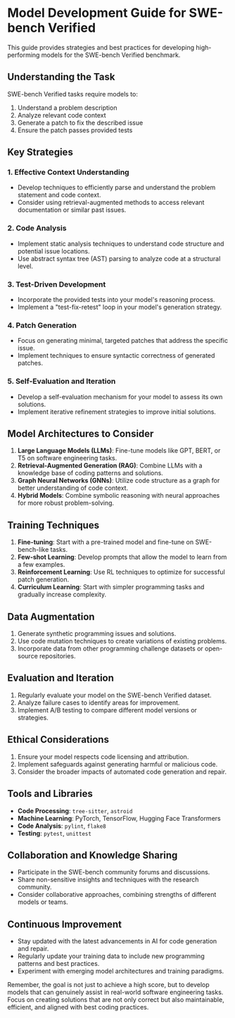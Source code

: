 # Model Development Guide for SWE-bench Verified

This guide provides strategies and best practices for developing high-performing models for the SWE-bench Verified benchmark.

## Understanding the Task

SWE-bench Verified tasks require models to:
1. Understand a problem description
2. Analyze relevant code context
3. Generate a patch to fix the described issue
4. Ensure the patch passes provided tests

## Key Strategies

### 1. Effective Context Understanding

- Develop techniques to efficiently parse and understand the problem statement and code context.
- Consider using retrieval-augmented methods to access relevant documentation or similar past issues.

### 2. Code Analysis

- Implement static analysis techniques to understand code structure and potential issue locations.
- Use abstract syntax tree (AST) parsing to analyze code at a structural level.

### 3. Test-Driven Development

- Incorporate the provided tests into your model's reasoning process.
- Implement a "test-fix-retest" loop in your model's generation strategy.

### 4. Patch Generation

- Focus on generating minimal, targeted patches that address the specific issue.
- Implement techniques to ensure syntactic correctness of generated patches.

### 5. Self-Evaluation and Iteration

- Develop a self-evaluation mechanism for your model to assess its own solutions.
- Implement iterative refinement strategies to improve initial solutions.

## Model Architectures to Consider

1. **Large Language Models (LLMs)**: Fine-tune models like GPT, BERT, or T5 on software engineering tasks.
2. **Retrieval-Augmented Generation (RAG)**: Combine LLMs with a knowledge base of coding patterns and solutions.
3. **Graph Neural Networks (GNNs)**: Utilize code structure as a graph for better understanding of code context.
4. **Hybrid Models**: Combine symbolic reasoning with neural approaches for more robust problem-solving.

## Training Techniques

1. **Fine-tuning**: Start with a pre-trained model and fine-tune on SWE-bench-like tasks.
2. **Few-shot Learning**: Develop prompts that allow the model to learn from a few examples.
3. **Reinforcement Learning**: Use RL techniques to optimize for successful patch generation.
4. **Curriculum Learning**: Start with simpler programming tasks and gradually increase complexity.

## Data Augmentation

1. Generate synthetic programming issues and solutions.
2. Use code mutation techniques to create variations of existing problems.
3. Incorporate data from other programming challenge datasets or open-source repositories.

## Evaluation and Iteration

1. Regularly evaluate your model on the SWE-bench Verified dataset.
2. Analyze failure cases to identify areas for improvement.
3. Implement A/B testing to compare different model versions or strategies.

## Ethical Considerations

1. Ensure your model respects code licensing and attribution.
2. Implement safeguards against generating harmful or malicious code.
3. Consider the broader impacts of automated code generation and repair.

## Tools and Libraries

- **Code Processing**: `tree-sitter`, `astroid`
- **Machine Learning**: PyTorch, TensorFlow, Hugging Face Transformers
- **Code Analysis**: `pylint`, `flake8`
- **Testing**: `pytest`, `unittest`

## Collaboration and Knowledge Sharing

- Participate in the SWE-bench community forums and discussions.
- Share non-sensitive insights and techniques with the research community.
- Consider collaborative approaches, combining strengths of different models or teams.

## Continuous Improvement

- Stay updated with the latest advancements in AI for code generation and repair.
- Regularly update your training data to include new programming patterns and best practices.
- Experiment with emerging model architectures and training paradigms.

Remember, the goal is not just to achieve a high score, but to develop models that can genuinely assist in real-world software engineering tasks. Focus on creating solutions that are not only correct but also maintainable, efficient, and aligned with best coding practices.